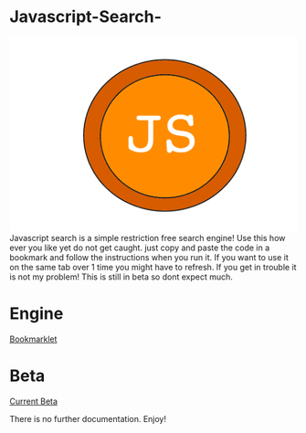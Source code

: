 # Javascript-Search-
![Logog](https://github.com/MapleAlt/Javascript-Search-/blob/main/Logo.png)
Javascript search is a simple restriction free search engine! Use this how ever you like yet do not get caught. just copy and paste the code in a bookmark and follow the instructions when you run it. If you want to use it on the same tab over 1 time you might have to refresh. If you get in trouble it is not my problem! This is still in beta so dont expect much. 
# Engine
[Bookmarklet](https://github.com/MapleAlt/Javascript-Search-/blob/main/Engine.js)
# Beta
[Current Beta](https://github.com/MapleAlt/Javascript-Search-/blob/main/Engine.js)

There is no further documentation. Enjoy!
